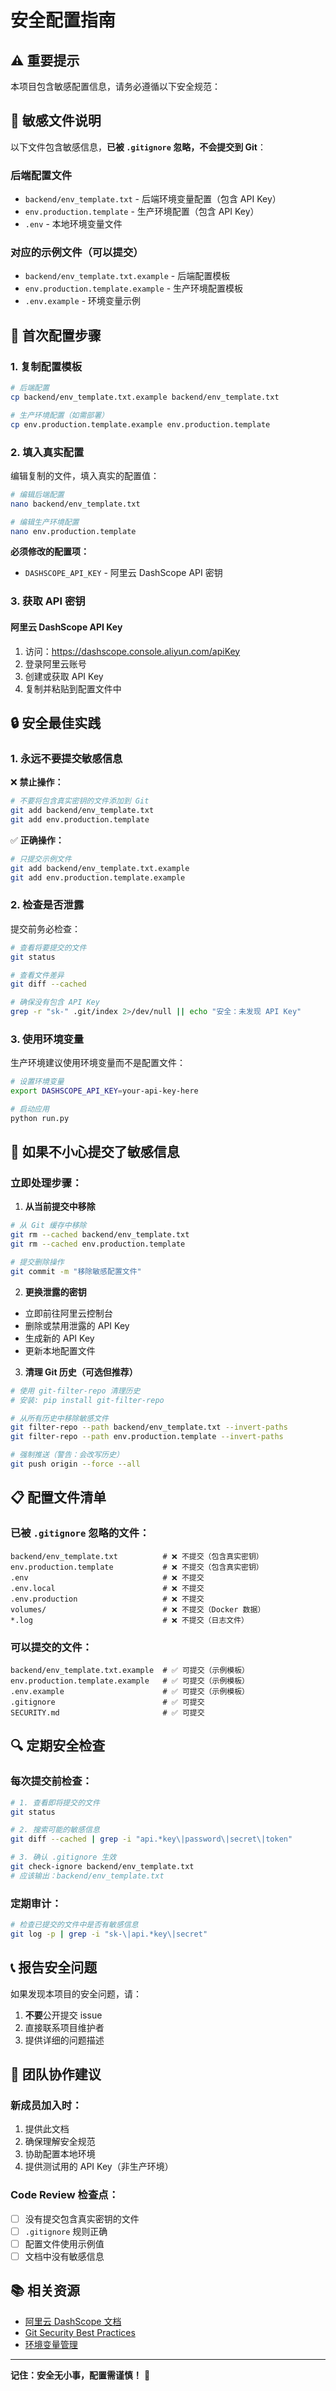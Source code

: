 # 安全配置指南

## ⚠️ 重要提示

本项目包含敏感配置信息，请务必遵循以下安全规范：

## 🔐 敏感文件说明

以下文件包含敏感信息，**已被 `.gitignore` 忽略，不会提交到 Git**：

### 后端配置文件
- `backend/env_template.txt` - 后端环境变量配置（包含 API Key）
- `env.production.template` - 生产环境配置（包含 API Key）
- `.env` - 本地环境变量文件

### 对应的示例文件（可以提交）
- `backend/env_template.txt.example` - 后端配置模板
- `env.production.template.example` - 生产环境配置模板
- `.env.example` - 环境变量示例

## 📝 首次配置步骤

### 1. 复制配置模板

```bash
# 后端配置
cp backend/env_template.txt.example backend/env_template.txt

# 生产环境配置（如需部署）
cp env.production.template.example env.production.template
```

### 2. 填入真实配置

编辑复制的文件，填入真实的配置值：

```bash
# 编辑后端配置
nano backend/env_template.txt

# 编辑生产环境配置
nano env.production.template
```

**必须修改的配置项：**
- `DASHSCOPE_API_KEY` - 阿里云 DashScope API 密钥

### 3. 获取 API 密钥

#### 阿里云 DashScope API Key
1. 访问：https://dashscope.console.aliyun.com/apiKey
2. 登录阿里云账号
3. 创建或获取 API Key
4. 复制并粘贴到配置文件中

## 🔒 安全最佳实践

### 1. 永远不要提交敏感信息

❌ **禁止操作：**
```bash
# 不要将包含真实密钥的文件添加到 Git
git add backend/env_template.txt
git add env.production.template
```

✅ **正确操作：**
```bash
# 只提交示例文件
git add backend/env_template.txt.example
git add env.production.template.example
```

### 2. 检查是否泄露

提交前务必检查：

```bash
# 查看将要提交的文件
git status

# 查看文件差异
git diff --cached

# 确保没有包含 API Key
grep -r "sk-" .git/index 2>/dev/null || echo "安全：未发现 API Key"
```

### 3. 使用环境变量

生产环境建议使用环境变量而不是配置文件：

```bash
# 设置环境变量
export DASHSCOPE_API_KEY=your-api-key-here

# 启动应用
python run.py
```

## 🚨 如果不小心提交了敏感信息

### 立即处理步骤：

1. **从当前提交中移除**

```bash
# 从 Git 缓存中移除
git rm --cached backend/env_template.txt
git rm --cached env.production.template

# 提交删除操作
git commit -m "移除敏感配置文件"
```

2. **更换泄露的密钥**

- 立即前往阿里云控制台
- 删除或禁用泄露的 API Key
- 生成新的 API Key
- 更新本地配置文件

3. **清理 Git 历史（可选但推荐）**

```bash
# 使用 git-filter-repo 清理历史
# 安装: pip install git-filter-repo

# 从所有历史中移除敏感文件
git filter-repo --path backend/env_template.txt --invert-paths
git filter-repo --path env.production.template --invert-paths

# 强制推送（警告：会改写历史）
git push origin --force --all
```

## 📋 配置文件清单

### 已被 `.gitignore` 忽略的文件：

```
backend/env_template.txt          # ❌ 不提交（包含真实密钥）
env.production.template           # ❌ 不提交（包含真实密钥）
.env                              # ❌ 不提交
.env.local                        # ❌ 不提交
.env.production                   # ❌ 不提交
volumes/                          # ❌ 不提交（Docker 数据）
*.log                             # ❌ 不提交（日志文件）
```

### 可以提交的文件：

```
backend/env_template.txt.example  # ✅ 可提交（示例模板）
env.production.template.example   # ✅ 可提交（示例模板）
.env.example                      # ✅ 可提交（示例模板）
.gitignore                        # ✅ 可提交
SECURITY.md                       # ✅ 可提交
```

## 🔍 定期安全检查

### 每次提交前检查：

```bash
# 1. 查看即将提交的文件
git status

# 2. 搜索可能的敏感信息
git diff --cached | grep -i "api.*key\|password\|secret\|token"

# 3. 确认 .gitignore 生效
git check-ignore backend/env_template.txt
# 应该输出：backend/env_template.txt
```

### 定期审计：

```bash
# 检查已提交的文件中是否有敏感信息
git log -p | grep -i "sk-\|api.*key\|secret"
```

## 📞 报告安全问题

如果发现本项目的安全问题，请：
1. **不要**公开提交 issue
2. 直接联系项目维护者
3. 提供详细的问题描述

## 🎯 团队协作建议

### 新成员加入时：

1. 提供此文档
2. 确保理解安全规范
3. 协助配置本地环境
4. 提供测试用的 API Key（非生产环境）

### Code Review 检查点：

- [ ] 没有提交包含真实密钥的文件
- [ ] `.gitignore` 规则正确
- [ ] 配置文件使用示例值
- [ ] 文档中没有敏感信息

## 📚 相关资源

- [阿里云 DashScope 文档](https://help.aliyun.com/zh/dashscope/)
- [Git Security Best Practices](https://git-scm.com/book/en/v2/Git-Tools-Credentials-Storage)
- [环境变量管理](https://12factor.net/config)

---

**记住：安全无小事，配置需谨慎！** 🔐

